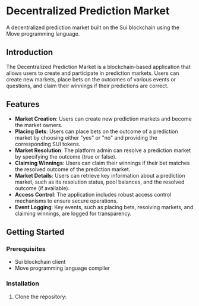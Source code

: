 # Decentralized Prediction Market

A decentralized prediction market built on the Sui blockchain using the Move programming language.

## Introduction

The Decentralized Prediction Market is a blockchain-based application that allows users to create and participate in prediction markets. Users can create new markets, place bets on the outcomes of various events or questions, and claim their winnings if their predictions are correct.

## Features

- **Market Creation**: Users can create new prediction markets and become the market owners.
- **Placing Bets**: Users can place bets on the outcome of a prediction market by choosing either "yes" or "no" and providing the corresponding SUI tokens.
- **Market Resolution**: The platform admin can resolve a prediction market by specifying the outcome (true or false).
- **Claiming Winnings**: Users can claim their winnings if their bet matches the resolved outcome of the prediction market.
- **Market Details**: Users can retrieve key information about a prediction market, such as its resolution status, pool balances, and the resolved outcome (if available).
- **Access Control**: The application includes robust access control mechanisms to ensure secure operations.
- **Event Logging**: Key events, such as placing bets, resolving markets, and claiming winnings, are logged for transparency.

## Getting Started

### Prerequisites

- Sui blockchain client
- Move programming language compiler

### Installation

1. Clone the repository:
